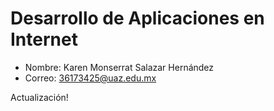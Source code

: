 # Desarrollo de Aplicaciones en Internet

- Nombre: Karen Monserrat Salazar Hernández
- Correo: 36173425@uaz.edu.mx

Actualización!

